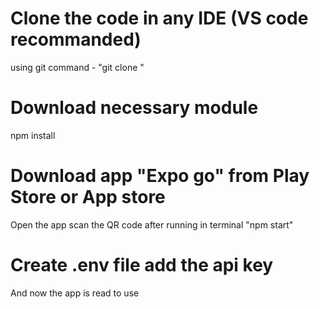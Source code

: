 # Clone the code in any IDE (VS code recommanded)
 using git command - "git clone <url name>"

# Download necessary module
 npm install

# Download app "Expo go" from Play Store or App store
 Open the app scan the QR code after running in terminal "npm start"

# Create .env file add the api key
 And now the app is read to use
